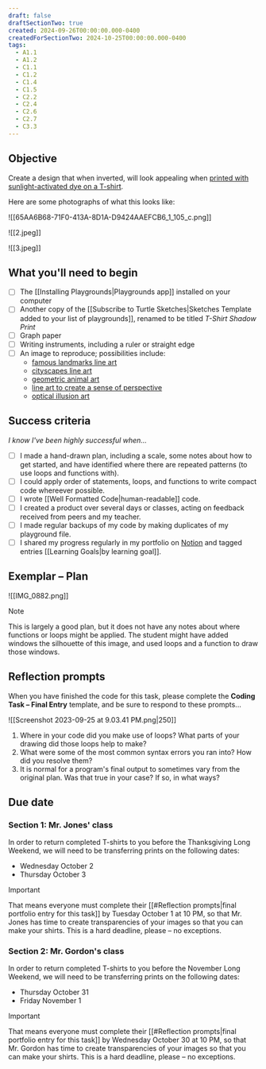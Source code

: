 ```yaml
---
draft: false
draftSectionTwo: true
created: 2024-09-26T00:00:00.000-0400
createdForSectionTwo: 2024-10-25T00:00:00.000-0400
tags:
  - A1.1
  - A1.2
  - C1.1
  - C1.2
  - C1.4
  - C1.5
  - C2.2
  - C2.4
  - C2.6
  - C2.7
  - C3.3
---
```


## Objective

Create a design that when inverted, will look appealing when [printed with sunlight-activated dye on a T-shirt](https://www.instructables.com/How-Not-to-Create-Lumi-Inkodye-Tee-Shirts/).

Here are some photographs of what this looks like:

![[65AA6B68-71F0-413A-8D1A-D9424AAEFCB6_1_105_c.png]]

![[2.jpeg]]

![[3.jpeg]]

## What you'll need to begin

- [ ] The [[Installing Playgrounds|Playgrounds app]] installed on your computer
- [ ] Another copy of the [[Subscribe to Turtle Sketches|Sketches Template added to your list of playgrounds]], renamed to be titled *T-Shirt Shadow Print*
- [ ] Graph paper
- [ ] Writing instruments, including a ruler or straight edge
- [ ] An image to reproduce; possibilities include:
	- [famous landmarks line art](https://duckduckgo.com/?q=famous+landmarks+line+art)
	- [cityscapes line art](https://duckduckgo.com/?q=line+art+cityscapes)
	- [geometric animal art](https://duckduckgo.com/?q=geometric+animal+line+art)
	- [line art to create a sense of perspective](https://duckduckgo.com/?q=line+art+perspective)
	- [optical illusion art](https://duckduckgo.com/?q=optical+illusion+art+using+straight+lines)
## Success criteria

*I know I've been highly successful when...*

- [ ] I made a hand-drawn plan, including a scale, some notes about how to get started, and have identified where there are repeated patterns (to use loops and functions with).
- [ ] I could apply order of statements, loops, and functions to write compact code whereever possible.
- [ ] I wrote [[Well Formatted Code|human-readable]] code.
- [ ] I created a product over several days or classes, acting on feedback received from peers and my teacher.
- [ ] I made regular backups of my code by making duplicates of my playground file.
- [ ] I shared my progress regularly in my portfolio on [Notion](https://notion.so) and tagged entries [[Learning Goals|by learning goal]]. 
## Exemplar – Plan

![[IMG_0882.png]]

> [!NOTE]
> This is largely a good plan, but it does not have any notes about where functions or loops might be applied. The student might have added windows the silhouette of this image, and used loops and a function to draw those windows.
## Reflection prompts

When you have finished the code for this task, please complete the **Coding Task – Final Entry** template, and be sure to respond to these prompts...

![[Screenshot 2023-09-25 at 9.03.41 PM.png|250]]

1. Where in your code did you make use of loops? What parts of your drawing did those loops help to make?
2. What were some of the most common syntax errors you ran into? How did you resolve them?
3. It is normal for a program's final output to sometimes vary from the original plan. Was that true in your case? If so, in what ways?

## Due date

### Section 1: Mr. Jones' class

In order to return completed T-shirts to you before the Thanksgiving Long Weekend, we will need to be transferring prints on the following dates:

- Wednesday October 2
- Thursday October 3

> [!IMPORTANT]
> That means everyone must complete their [[#Reflection prompts|final portfolio entry for this task]] by Tuesday October 1 at 10 PM, so that Mr. Jones has time to create transparencies of your images so that you can make your shirts. This is a hard deadline, please – no exceptions. 

### Section 2: Mr. Gordon's class

In order to return completed T-shirts to you before the November Long Weekend, we will need to be transferring prints on the following dates:

- Thursday October 31
- Friday November 1

> [!IMPORTANT]
> That means everyone must complete their [[#Reflection prompts|final portfolio entry for this task]] by Wednesday October 30 at 10 PM, so that Mr. Gordon has time to create transparencies of your images so that you can make your shirts. This is a hard deadline, please – no exceptions. 